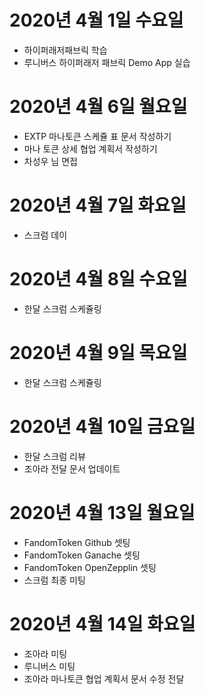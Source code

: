 
# 2020년 4월 1일 수요일

- 하이퍼래저패브릭 학습
- 루니버스 하이퍼래저 패브릭 Demo App 실습

# 2020년 4월 6일 월요일

- EXTP 마나토큰 스케쥴 표 문서 작성하기
- 마나 토큰 상세 협업 계획서 작성하기
- 차성우 님 면접

# 2020년 4월 7일 화요일

- 스크럼 데이

# 2020년 4월 8일 수요일

- 한달 스크럼 스케쥴링

# 2020년 4월 9일 목요일

- 한달 스크럼 스케쥴링

# 2020년 4월 10일 금요일

- 한달 스크럼 리뷰
- 조아라 전달 문서 업데이트

# 2020년 4월 13일 월요일

- FandomToken Github 셋팅
- FandomToken Ganache 셋팅
- FandomToken OpenZepplin 셋팅
- 스크럼 최종 미팅

# 2020년 4월 14일 화요일

- 조아라 미팅
- 루니버스 미팅
- 조아라 마나토큰 협업 계획서 문서 수정 전달

